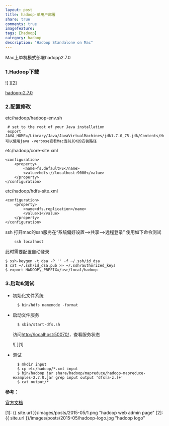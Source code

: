 ```yaml
---
layout: post
title: hadoop-单用户部署
share: true
comments: true
imagefeature:
tags: [hadoop]
category: hadoop
description: "Hadoop Standalone on Mac"
---
```


Mac上单机模式部署hadopp2.7.0

<!--more-->

### 1.Hadoop下载

![ ][2]

[hadoop-2.7.0](http://www.apache.org/dyn/closer.cgi/hadoop/common/hadoop-2.7.0/hadoop-2.7.0.tar.gz)

### 2.配置修改
etc/hadoop/hadoop-env.sh
	 
	 # set to the root of your Java installation
  	 export JAVA_HOME=/Library/Java/JavaVirtualMachines/jdk1.7.0_75.jdk/Contents/Home
	可以使用java -verbose查看Mac当前JDK的安装路径

etc/hadoop/core-site.xml

	<configuration>
    	<property>
        	<name>fs.defaultFS</name>
        	<value>hdfs://localhost:9000</value>
	    </property>
	</configuration>

etc/hadoop/hdfs-site.xml


	<configuration>
    	<property>
        	<name>dfs.replication</name>
	        <value>1</value>
    	</property>
	</configuration>

ssh
打开mac的ssh服务在“系统偏好设置-->共享-->远程登录”
使用如下命令测试

		ssh localhost

此时需要配置自动登录

	$ ssh-keygen -t dsa -P '' -f ~/.ssh/id_dsa
	$ cat ~/.ssh/id_dsa.pub >> ~/.ssh/authorized_keys
	$ export HADOOP\_PREFIX=/usr/local/hadoop


### 3.启动&测试
* 初始化文件系统

		$ bin/hdfs namenode -format

* 启动文件服务

		$ sbin/start-dfs.sh
  
  访问[http://localhost:50070/](http://localhost:50070/)，查看服务状态
  
	![ ][1]

* 测试
		
		$ mkdir input
		$ cp etc/hadoop/*.xml input
		$ bin/hadoop jar share/hadoop/mapreduce/hadoop-mapreduce-examples-2.7.0.jar grep input output 'dfs[a-z.]+'
		$ cat output/*
		
		
**参考：**

[官方文档](http://hadoop.apache.org/docs/r2.7.0/hadoop-project-dist/hadoop-common/SingleCluster.html#Standalone_Operation)




[1]: {{ site.url }}/images/posts/2015-05/1.png "hadoop web admin page"
[2]: {{ site.url }}/images/posts/2015-05/hadoop-logo.jpg "hadoop logo"



